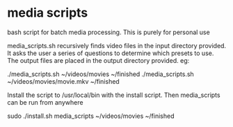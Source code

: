 # media scripts
bash script for batch media processing.
This is purely for personal use

media_scripts.sh recursively finds video files in the input directory provided. It asks the user a series of questions to determine which presets to use. The output files are placed in the output directory provided. eg:

./media_scripts.sh ~/videos/movies ~/finished
./media_scripts.sh ~/videos/movies/movie.mkv ~/finished


Install the script to /usr/local/bin with the install script. Then media_scripts can be run from anywhere

sudo ./install.sh
media_scripts ~/videos/movies ~/finished

